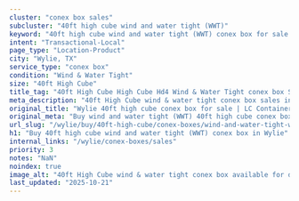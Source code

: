 ```yaml
---
cluster: "conex box sales"
subcluster: "40ft high cube wind and water tight (WWT)"
keyword: "40ft high cube wind and water tight (WWT) conex box for sale Wylie, TX"
intent: "Transactional-Local"
page_type: "Location-Product"
city: "Wylie, TX"
service_type: "conex box"
condition: "Wind & Water Tight"
size: "40ft High Cube"
title_tag: "40ft High Cube High Cube Hd4 Wind & Water Tight conex box Sales in Wylie | LC Container"
meta_description: "40ft High Cube wind & water tight conex box sales in Wylie. High cube containers with extra height. Fast delivery, competitive pricing. Serving conex boxes area. Quote ID: PPM. Call (214) 524-4168 for your free quote today."
original_title: "Wylie 40ft high cube conex box for sale | LC Container"
original_meta: "Buy wind and water tight (WWT) 40ft high cube conex box sale with local delivery in Wylie, TX. LC Container — local Since 2003. Request a fast quote today."
url_slug: "/wylie/buy/40ft-high-cube/conex-boxes/wind-and-water-tight-wwt"
h1: "Buy 40ft high cube wind and water tight (WWT) conex box in Wylie"
internal_links: "/wylie/conex-boxes/sales"
priority: 3
notes: "NaN"
noindex: true
image_alt: "40ft High Cube wind & water tight conex box available for delivery in Wylie"
last_updated: "2025-10-21"
---
```


<!-- TODO: Add unique city/inventory copy, images, and internal links here. -->
